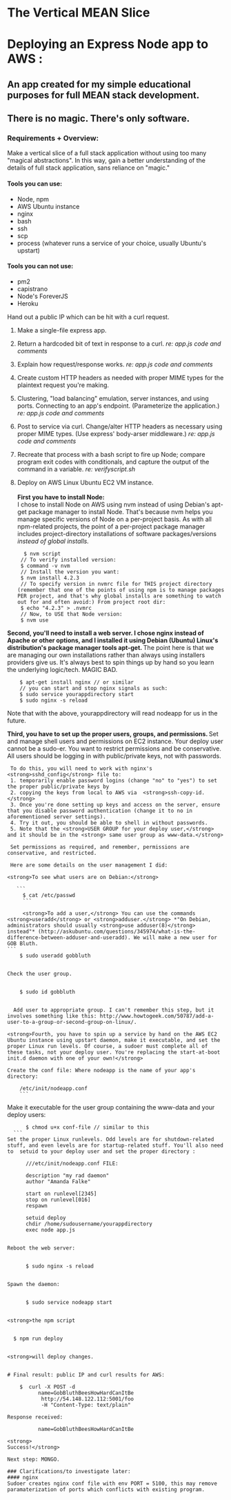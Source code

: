 
The Vertical MEAN Slice
=======
# Deploying an Express Node app to AWS :

## An app created for my simple educational purposes for full MEAN stack development.

## There is no magic. There's only software.

### Requirements + Overview:
Make a vertical slice of a full stack application without using too many "magical abstractions". In this way, gain a better understanding of the details of full stack application, sans reliance on "magic."

#### Tools you can use:
- Node, npm
- AWS Ubuntu instance
- nginx
- bash
- ssh
- scp
- process (whatever runs a service of your choice, usually Ubuntu's upstart)


#### Tools you can not use:
- pm2
- capistrano
- Node's ForeverJS
- Heroku

Hand out a public IP which can be hit with a curl request.

1. Make a single-file express app.

2. Return a hardcoded bit of text in response to a curl. *re: app.js code and comments*

3. Explain how request/response works. *re: app.js code and comments*

4. Create custom HTTP headers as needed with proper MIME types for the plaintext request you're making.

5. Clustering, "load balancing" emulation, server instances, and using ports. Connecting to an app's endpoint. (Parameterize the application.) *re: app.js code and comments*

6. Post to service via curl. Change/alter HTTP headers as necessary using proper MIME types. (Use express' body-arser middleware.) *re: app.js code and comments*

7. Recreate that process with a bash script to fire up Node; compare program exit codes with conditionals, and capture the output of the command in a variable. *re: verifyscript.sh*

8. Deploy on AWS Linux Ubuntu EC2 VM instance.
<br><br> <strong>First you have to install Node: </strong> <br>
I chose to install Node on AWS using nvm instead of using Debian's apt-get package manager to install Node. That's because nvm helps you manage specific versions of Node on a per-project basis. As with all npm-related projects, the point of a per-project package manager includes project-directory installations of software packages/versions *instead of global installs.*

		 $ nvm script
		// To verify installed version:
		$ command -v nvm
		// Install the version you want:
		$ nvm install 4.2.3
		// To specify version in nvmrc file for THIS project directory (remember that one of the points of using npm is to manage packages PER project, and that's why global installs are something to watch out for and often avoid:) From project root dir:
		$ echo "4.2.3" > .nvmrc
		// Now, to USE that Node version:
		$ nvm use

 <strong>Second, you'll need to install a web server. I chose nginx instead of Apache or other options, and I installed it using Debian (Ubuntu) Linux's distribution's package manager tools apt-get. </strong> The point here is that we are managing our own installations rather than always using installers providers give us. It's always best to spin things up by hand so you learn the underlying logic/tech. MAGIC BAD.

		$ apt-get install nginx // or similar
		// you can start and stop nginx signals as such:
		$ sudo service yourappdirectory start
		$ sudo nginx -s reload

 Note that with the above, yourappdirectory will read nodeapp for us in the future.

  <strong>Third, you have to set up the proper users, groups, and permissions. </strong>
	 Set and manage shell users and permissions on EC2 instance. Your deploy user cannot be a sudo-er. You want to restrict permissions and be conservative. All users should be logging in with public/private keys, not with passwords.

	 To do this, you will need to work with nginx's <strong>sshd_config</strong> file to:
	 1. temporarily enable password logins (change "no" to "yes") to set the proper public/private keys by
	 2. copying the keys from local to AWS via  <strong>ssh-copy-id.</strong>
	 3. Once you're done setting up keys and access on the server, ensure that you disable password authentication (change it to no in aforementioned server settings).
	 4. Try it out, you should be able to shell in without passwords.
	 5. Note that the <strong>USER GROUP for your deploy user,</strong> and it should be in the <strong> same user group as www-data.</strong>

	 Set permissions as required, and remember, permissions are conservative, and restricted.

	 Here are some details on the user management I did:

	<strong>To see what users are on Debian:</strong>

	   ```
		 $ cat /etc/passwd
		 ```

		 <strong>To add a user,</strong> You can use the commands <strong>useradd</strong> or <strong>adduser.</strong> *"On Debian, administrators should usually <strong>use adduser(8)</strong> instead"* (http://askubuntu.com/questions/345974/what-is-the-difference-between-adduser-and-useradd). We will make a new user for GOB Bluth.
	```
		$ sudo useradd gobbluth
```

Check the user group.


```
		$ sudo id gobbluth
```

  Add user to appropriate group. I can't remember this step, but it involves something like this: http://www.howtogeek.com/50787/add-a-user-to-a-group-or-second-group-on-linux/.

<strong>Fourth, you have to spin up a service by hand on the AWS EC2 Ubuntu instance using upstart daemon, make it executable, and set the proper Linux run levels. Of course, a sudoer must complete all of these tasks, not your deploy user. You're replacing the start-at-boot init.d daemon with one of your own!</strong>

Create the conf file: Where nodeapp is the name of your app's directory:
  ```
 		/etc/init/nodeapp.conf
		```

Make it executable for the user group containing the www-data and your deploy users:

  ```
 		$ chmod u+x conf-file // similar to this
    ```
 Set the proper Linux runlevels. Odd levels are for shutdown-related stuff, and even levels are for startup-related stuff. You'll also need to  setuid to your deploy user and set the proper directory :
 
 		///etc/init/nodeapp.conf FILE:

		description "my rad daemon"
		author "Amanda Falke"

		start on runlevel[2345]
		stop on runlevel[016]
		respawn

		setuid deploy
		chdir /home/sudousername/yourappdirectory
		exec node app.js


 Reboot the web server:  


 		$ sudo nginx -s reload


 Spawn the daemon:   


 		$ sudo service nodeapp start


<strong>the npm script


	$ npm run deploy


<strong>will deploy changes.


# Final result: public IP and curl results for AWS:

      $  curl -X POST -d
			name=GobBluthBeesHowHardCanItBe
			 http://54.148.122.112:5001/foo
			 -H "Content-Type: text/plain"

Response received:

			name=GobBluthBeesHowHardCanItBe

<strong>
Success!</strong>

Next step: MONGO.

### Clarifications/to investigate later:
#### nginx
Sudoer creates nginx conf file with env PORT = 5100, this may remove paramaterization of ports which conflicts with existing program.
